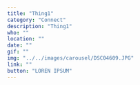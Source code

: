 ```yaml
---
title: "Thing1"
category: "Connect"
description: "Thing1"
who: ""
location: ""
date: ""
gif: ""
img: "../../images/carousel/DSC04609.JPG"
link: ""
button: "LOREN IPSUM"
---
```


